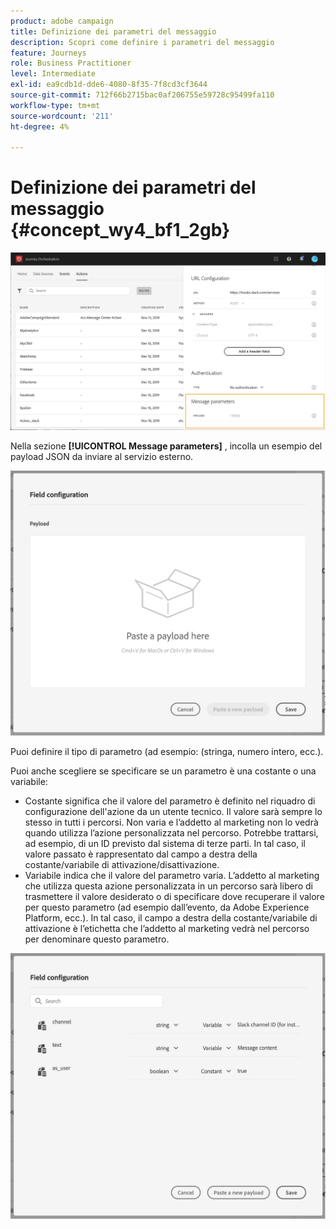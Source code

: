 ```yaml
---
product: adobe campaign
title: Definizione dei parametri del messaggio
description: Scopri come definire i parametri del messaggio
feature: Journeys
role: Business Practitioner
level: Intermediate
exl-id: ea9cdb1d-dde6-4080-8f35-7f8cd3cf3644
source-git-commit: 712f66b2715bac0af206755e59728c95499fa110
workflow-type: tm+mt
source-wordcount: '211'
ht-degree: 4%

---
```


# Definizione dei parametri del messaggio {#concept_wy4_bf1_2gb}

![](../assets/messageparameterssection.png)

Nella sezione **[!UICONTROL Message parameters]** , incolla un esempio del payload JSON da inviare al servizio esterno.

![](../assets/customactionpayloadmessage.png)

Puoi definire il tipo di parametro (ad esempio: (stringa, numero intero, ecc.).

Puoi anche scegliere se specificare se un parametro è una costante o una variabile:

* Costante significa che il valore del parametro è definito nel riquadro di configurazione dell&#39;azione da un utente tecnico. Il valore sarà sempre lo stesso in tutti i percorsi. Non varia e l’addetto al marketing non lo vedrà quando utilizza l’azione personalizzata nel percorso. Potrebbe trattarsi, ad esempio, di un ID previsto dal sistema di terze parti. In tal caso, il valore passato è rappresentato dal campo a destra della costante/variabile di attivazione/disattivazione.
* Variabile indica che il valore del parametro varia. L’addetto al marketing che utilizza questa azione personalizzata in un percorso sarà libero di trasmettere il valore desiderato o di specificare dove recuperare il valore per questo parametro (ad esempio dall’evento, da Adobe Experience Platform, ecc.). In tal caso, il campo a destra della costante/variabile di attivazione è l’etichetta che l’addetto al marketing vedrà nel percorso per denominare questo parametro.

![](../assets/customactionpayloadmessage2.png)
